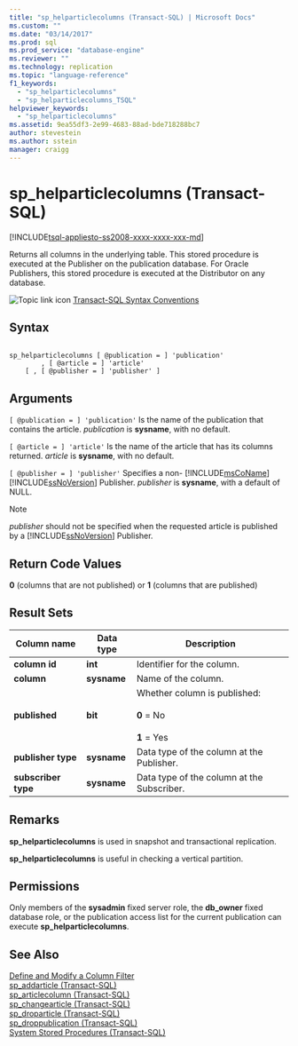```yaml
---
title: "sp_helparticlecolumns (Transact-SQL) | Microsoft Docs"
ms.custom: ""
ms.date: "03/14/2017"
ms.prod: sql
ms.prod_service: "database-engine"
ms.reviewer: ""
ms.technology: replication
ms.topic: "language-reference"
f1_keywords: 
  - "sp_helparticlecolumns"
  - "sp_helparticlecolumns_TSQL"
helpviewer_keywords: 
  - "sp_helparticlecolumns"
ms.assetid: 9ea55df3-2e99-4683-88ad-bde718288bc7
author: stevestein
ms.author: sstein
manager: craigg
---
```

# sp_helparticlecolumns (Transact-SQL)
[!INCLUDE[tsql-appliesto-ss2008-xxxx-xxxx-xxx-md](../../includes/tsql-appliesto-ss2008-xxxx-xxxx-xxx-md.md)]

  Returns all columns in the underlying table. This stored procedure is executed at the Publisher on the publication database. For Oracle Publishers, this stored procedure is executed at the Distributor on any database.  
  
 ![Topic link icon](../../database-engine/configure-windows/media/topic-link.gif "Topic link icon") [Transact-SQL Syntax Conventions](../../t-sql/language-elements/transact-sql-syntax-conventions-transact-sql.md)  
  
## Syntax  
  
```  
  
sp_helparticlecolumns [ @publication = ] 'publication'   
        , [ @article = ] 'article'  
    [ , [ @publisher = ] 'publisher' ]  
```  
  
## Arguments  
`[ @publication = ] 'publication'`
 Is the name of the publication that contains the article. *publication* is **sysname**, with no default.  
  
`[ @article = ] 'article'`
 Is the name of the article that has its columns returned. *article* is **sysname**, with no default.  
  
`[ @publisher = ] 'publisher'`
 Specifies a non- [!INCLUDE[msCoName](../../includes/msconame-md.md)] [!INCLUDE[ssNoVersion](../../includes/ssnoversion-md.md)] Publisher. *publisher* is **sysname**, with a default of NULL.  
  
> [!NOTE]  
>  *publisher* should not be specified when the requested article is published by a [!INCLUDE[ssNoVersion](../../includes/ssnoversion-md.md)] Publisher.  
  
## Return Code Values  
 **0** (columns that are not published) or **1** (columns that are published)  
  
## Result Sets  
  
|Column name|Data type|Description|  
|-----------------|---------------|-----------------|  
|**column id**|**int**|Identifier for the column.|  
|**column**|**sysname**|Name of the column.|  
|**published**|**bit**|Whether column is published:<br /><br /> **0** = No<br /><br /> **1** = Yes|  
|**publisher type**|**sysname**|Data type of the column at the Publisher.|  
|**subscriber type**|**sysname**|Data type of the column at the Subscriber.|  
  
## Remarks  
 **sp_helparticlecolumns** is used in snapshot and transactional replication.  
  
 **sp_helparticlecolumns** is useful in checking a vertical partition.  
  
## Permissions  
 Only members of the **sysadmin** fixed server role, the **db_owner** fixed database role, or the publication access list for the current publication can execute **sp_helparticlecolumns**.  
  
## See Also  
 [Define and Modify a Column Filter](../../relational-databases/replication/publish/define-and-modify-a-column-filter.md)   
 [sp_addarticle &#40;Transact-SQL&#41;](../../relational-databases/system-stored-procedures/sp-addarticle-transact-sql.md)   
 [sp_articlecolumn &#40;Transact-SQL&#41;](../../relational-databases/system-stored-procedures/sp-articlecolumn-transact-sql.md)   
 [sp_changearticle &#40;Transact-SQL&#41;](../../relational-databases/system-stored-procedures/sp-changearticle-transact-sql.md)   
 [sp_droparticle &#40;Transact-SQL&#41;](../../relational-databases/system-stored-procedures/sp-droparticle-transact-sql.md)   
 [sp_droppublication &#40;Transact-SQL&#41;](../../relational-databases/system-stored-procedures/sp-droppublication-transact-sql.md)   
 [System Stored Procedures &#40;Transact-SQL&#41;](../../relational-databases/system-stored-procedures/system-stored-procedures-transact-sql.md)  
  
  
